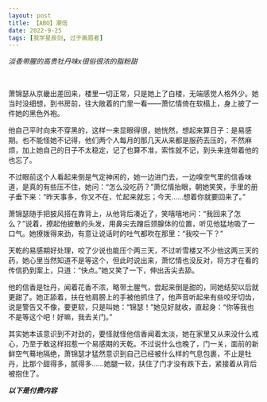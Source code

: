 ```yaml
---
layout: post
title: 【ABO】潮信
date: 2022-9-25
tags: [我学星辰剑, 过于画眉者]
---
```


*淡香带腥的高贵牡丹味x很俗很浓的脂粉甜*

<br>

萧锦瑟从京畿出差回来，楼里一切正常，只是她上了白楼，无端感觉人格外少。她当时没细想，到书房前，往大敞着的门里一看——萧忆情倚在软榻上，身上披了一件她的黑色外袍。

他自己平时向来不穿黑的，这样一来显眼得很，她恍然，想起来算日子：是易感期。也不能怪她不记得，他们两个人每月的那几天从来都是服药去压的，不然麻烦，加上她自己的日子不太稳定，记了也算不准，索性就不记，到头来连带着他的也忘了。

不过眼前这个人看起来倒是气定神闲的，她一边进门去，一边嗅空气里的信香味道，是真的有些压不住，她问：“怎么没吃药？”萧忆情抬眼，朝她笑笑，手里的册子垂下来：“昨天事多，你又不在，忙起来就忘；今天……想着你就要回来了。”

萧锦瑟随手把披风搭在靠背上，从他背后凑近了，笑嘻嘻地问：“我回来了怎么？”说着，撩起他披散的头发，用鼻尖去蹭后颈腺体的位置，听见他猛地吸了一口气。她撩拨得来劲，有意让说话时的吐气都吹在那里：“我咬一下？”

天乾的易感期好处理，咬了少说也能压个两三天，不过听雪楼又不少他这两三天的药，她心里当然知道不是等这个，但此时说出来，萧忆情也没反对，将方才在看的传信扔到案上，只道：“快点。”她又笑了一下，伸出舌尖去舔。

他的信香是牡丹，闻着花香不浓，略带土腥气，尝起来倒是甜的，同她结契以后就更甜了。她正舔着，扶在他肩膀上的手被他抓住了，他声音听起来有些咬牙切齿，说是警告又不像，要更软，只是叫她：“锦瑟！”她见好就收，直起身：“你等我也不是等这个吧！好嘛，我去关门。”

其实她本该意识到不对劲的，要怪就怪他信香闻着太淡，她在家里又从来没什么戒心，乃至于敢这样招惹一个易感期的天乾。不过说什么也晚了，门一关，面前的新鲜空气蓦地隔绝，萧锦瑟才猛然意识到自己已经被什么样的气息包裹，不止是牡丹，比那个甜得多，腻得多……她腿一软，扶住了门才没有跌下去，紧接着从背后被抱住了。

***以下是付费内容***

